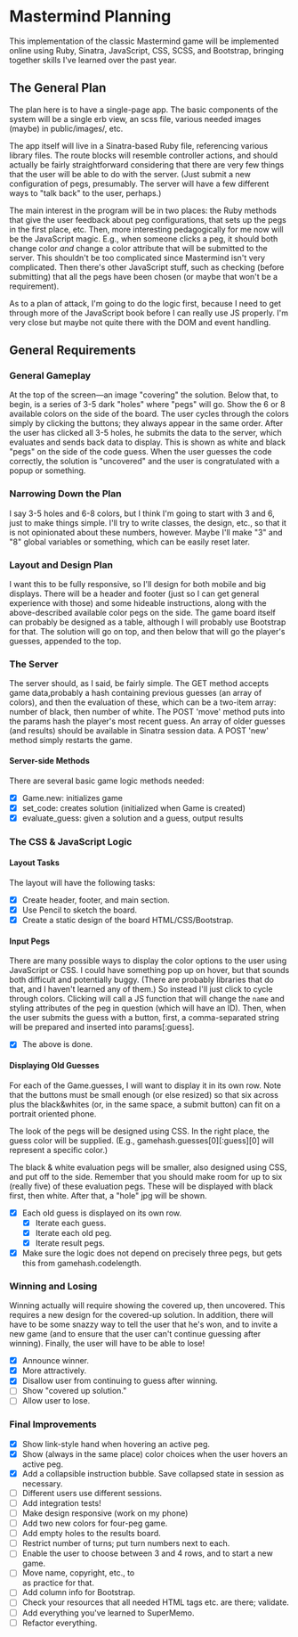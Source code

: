 # Mastermind Planning

This implementation of the classic Mastermind game will be implemented online
using Ruby, Sinatra, JavaScript, CSS, SCSS, and Bootstrap, bringing together
skills I've learned over the past year.

## The General Plan

The plan here is to have a single-page app. The basic components of the system
will be a single erb view, an scss file, various needed images (maybe) in
public/images/, etc.

The app itself will live in a Sinatra-based Ruby file, referencing various
library files. The route blocks will resemble controller actions, and should
actually be fairly straightforward considering that there are very few things
that the user will be able to do with the server. (Just submit a new
configuration of pegs, presumably. The server will have a few different ways
to "talk back" to the user, perhaps.)

The main interest in the program will be in two places: the Ruby methods that
give the user feedback about peg configurations, that sets up the pegs in the
first place, etc. Then, more interesting pedagogically for me now will be
the JavaScript magic. E.g., when someone clicks a peg, it should both change
color *and* change a color attribute that will be submitted to the server.
This shouldn't be too complicated since Mastermind isn't very complicated.
Then there's other JavaScript stuff, such as checking (before submitting) that
all the pegs have been chosen (or maybe that won't be a requirement).

As to a plan of attack, I'm going to do the logic first, because I need to get
through more of the JavaScript book before I can really use JS properly. I'm
very close but maybe not quite there with the DOM and event handling.


## General Requirements

### General Gameplay

At the top of the screen—an image "covering" the solution. Below that, to
begin, is a series of 3-5 dark "holes" where "pegs" will go. Show the 6 or 8
available colors on the side of the board. The user cycles through the colors
simply by clicking the buttons; they always appear in the same order. After
the user has clicked all 3-5 holes, he submits the data to the server, which
evaluates and sends back data to display. This is shown as white and black
"pegs" on the side of the code guess. When the user guesses the code
correctly, the solution is "uncovered" and the user is congratulated with
a popup or something.

### Narrowing Down the Plan

I say 3-5 holes and 6-8 colors, but I think I'm going to start with 3 and 6,
just to make things simple. I'll try to write classes, the design, etc., so
that it is not opinionated about these numbers, however. Maybe I'll make "3"
and "8" global variables or something, which can be easily reset later.

### Layout and Design Plan

I want this to be fully responsive, so I'll design for both mobile and big
displays. There will be a header and footer (just so I can get general
experience with those) and some hideable instructions, along with the
above-described available color pegs on the side. The game board itself can
probably be designed as a table, although I will probably use Bootstrap for
that. The solution will go on top, and then below that will go the player's
guesses, appended to the top.

### The Server

The server should, as I said, be fairly simple. The GET method accepts game
data,probably a hash containing previous guesses (an array of colors), and then
the evaluation of these, which can be a two-item array: number of black, then
number of white. The POST 'move' method puts into the params hash the player's
most recent guess. An array of older guesses (and results) should be available
in Sinatra session data. A POST 'new' method simply restarts the game.

#### Server-side Methods

There are several basic game logic methods needed:
- [x] Game.new: initializes game
- [x] set_code: creates solution (initialized when Game is created)
- [x] evaluate_guess: given a solution and a guess, output results

### The CSS & JavaScript Logic

#### Layout Tasks

The layout will have the following tasks:

- [x] Create header, footer, and main section.
- [x] Use Pencil to sketch the board.
- [x] Create a static design of the board HTML/CSS/Bootstrap.

#### Input Pegs

There are many possible ways to display the color options to the user using
JavaScript or CSS. I could have something pop up on hover, but that sounds both
difficult and potentially buggy. (There are probably libraries that do that,
and I haven't learned any of them.) So instead I'll just click to cycle through
colors. Clicking will call a JS function that will change the `name` and
styling attributes of the peg in question (which will have an ID). Then, when
the user submits the guess with a button, first, a comma-separated string will
be prepared and inserted into params[:guess].

- [x] The above is done.

#### Displaying Old Guesses

For each of the Game.guesses, I will want to display it in its own row. Note
that the buttons must be small enough (or else resized) so that six across plus
the black&whites (or, in the same space, a submit button) can fit on a portrait
oriented phone.

The look of the pegs will be designed using CSS. In the right place, the guess
color will be supplied. (E.g., gamehash.guesses[0][:guess][0] will represent a
specific color.)

The black & white evaluation pegs will be smaller, also designed using CSS, and
put off to the side. Remember that you should make room for up to six (really
five) of these evaluation pegs. These will be displayed with black first, then
white. After that, a "hole" jpg will be shown.

- [x] Each old guess is displayed on its own row.
  - [x] Iterate each guess.
  - [x] Iterate each old peg.
  - [x] Iterate result pegs.
- [x] Make sure the logic does not depend on precisely three pegs, but gets this
  from gamehash.codelength.

### Winning and Losing

Winning actually will require showing the covered up, then uncovered. This
requires a new design for the covered-up solution. In addition, there will have
to be some snazzy way to tell the user that he's won, and to invite a new game
(and to ensure that the user can't continue guessing after winning). Finally,
the user will have to be able to lose!

- [x] Announce winner.
- [x] More attractively.
- [x] Disallow user from continuing to guess after winning.
- [ ] Show "covered up solution."
- [ ] Allow user to lose.

### Final Improvements
- [x] Show link-style hand when hovering an active peg.
- [x] Show (always in the same place) color choices when the user hovers an
      active peg.
- [x] Add a collapsible instruction bubble. Save collapsed state in session as
      necessary.
- [ ] Different users use different sessions.
- [ ] Add integration tests!
- [ ] Make design responsive (work on my phone)
- [ ] Add two new colors for four-peg game.
- [ ] Add empty holes to the results board.
- [ ] Restrict number of turns; put turn numbers next to each.
- [ ] Enable the user to choose between 3 and 4 rows, and to start a new game.
- [ ] Move name, copyright, etc., to <footer> as practice for that.
- [ ] Add column info for Bootstrap.
- [ ] Check your resources that all needed HTML tags etc. are there; validate.
- [ ] Add everything you've learned to SuperMemo.
- [ ] Refactor everything.
